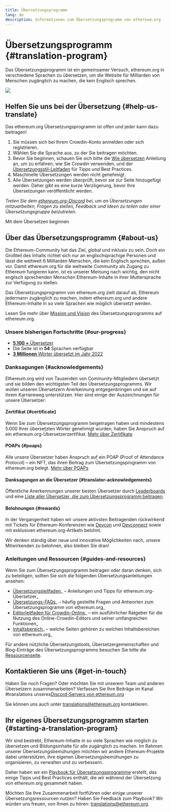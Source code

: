 ```yaml
---
title: Übersetzungsprogramm
lang: de
description: Informationen zum Übersetzungsprogramm von ethereum.org
---
```


# Übersetzungsprogramm {#translation-program}

Das Übersetzungsprogramm ist ein gemeinsamer Versuch, ethereum.org in verschiedene Sprachen zu übersetzen, um die Website für Milliarden von Menschen zugänglich zu machen, die kein Englisch sprechen.

![](./enterprise-eth.png)

## Helfen Sie uns bei der Übersetzung {#help-us-translate}

Das ethereum.org Übersetzungsprogramm ist offen und jeder kann dazu beitragen!

1. Sie müssen sich bei Ihrem Crowdin-Konto anmelden oder sich registrieren.
2. Wählen Sie die Sprache aus, zu der Sie beitragen möchten.
3. Bevor Sie beginnen, schauen Sie sich bitte die [Wie übersetzen](/contributing/translation-program/how-to-translate/) Anleitung an, um zu erfahren, wie Sie Crowdin verwenden, und der [Übersetzungsstil-Leitfaden](/contributing/translation-program/translators-guide/) für Tipps und Best Practices.
4. Maschinelle Übersetzungen werden nicht genehmigt.
5. Alle Übersetzungen werden überprüft, bevor sie zur Seite hinzugefügt werden. Daher gibt es eine kurze Verzögerung, bevor Ihre Übersetzungen veröffentlicht werden.

_Treten Sie dem [ethereum.org-Discord](/discord/) bei, um an Übersetzungen mitzuarbeiten, Fragen zu stellen, Feedback und Ideen zu teilen oder einer Übersetzungsgruppe beizutreten._

<ButtonLink href="https://crowdin.com/project/ethereum-org/">
  Mit dem Übersetzen beginnen
</ButtonLink>

## Über das Übersetzungsprogramm {#about-us}

Die Ethereum-Community hat das Ziel, global und inklusiv zu sein. Doch ein Großteil des Inhalts richtet sich nur an englischsprachige Personen und lässt die weltweit 6 Milliarden Menschen, die kein Englisch sprechen, außen vor. Damit ethereum.org für die weltweite Community als Zugang zu Ethereum fungieren kann, ist es unserer Meinung nach wichtig, den nicht englisch sprechenden Menschen Ethereum-Inhalte in ihrer Muttersprache zur Verfügung zu stellen.

Das Übersetzungsprogramm von ethereum.org zielt darauf ab, Ethereum jedermann zugänglich zu machen, indem ethereum.org und andere Ethereum-Inhalte in so viele Sprachen wie möglich übersetzt werden.

Lesen Sie mehr über <a href="/contributing/translation-program/mission-and-vision">Mission und Vision</a> des Übersetzungsprogramms auf ethereum.org.

### Unsere bisherigen Fortschritte {#our-progress}

- [**5.100 +** Übersetzer](/contributing/translation-program/contributors/)
- Die Seite ist in **54** Sprachen verfügbar
- [**3 Millionen** Wörter übersetzt im Jahr 2022](/contributing/translation-program/acknowledgements/)

<TranslationChartImage />

### Danksagungen {#acknowledgements}

Ethereum.org wird von Tausenden von Community-Mitgliedern übersetzt und sie bilden den wichtigsten Teil des Übersetzungsprogramms. Wir wollen unseren Übersetzern Anerkennung entgegenbringen und sie auf ihrem Karriereweg unterstützen. Hier sind einige der Auszeichnungen für unsere Übersetzer:

#### Zertifikat {#certificate}

Wenn Sie zum Übersetzungsprogramm beigetragen haben und mindestens 5.000 Ihrer übersetzten Wörter genehmigt wurden, haben Sie Anspruch auf ein ethereum.org-Übersetzerzertifikat. [Mehr über Zertifikate](/contributing/translation-program/acknowledgements/#certificate)

#### POAPs {#poaps}

Alle unsere Übersetzer haben Anspruch auf ein POAP (Proof of Attendance Protocol) – ein NFT, das ihren Beitrag zum Übersetzungsprogramm von ethereum.org belegt. [Mehr über POAPs](/contributing/translation-program/acknowledgements/#poap)

#### Danksagungen an die Übersetzer {#translator-acknowledgements}

Öffentliche Anerkennungen unserer besten Übersetzer durch [Leaderboards](/contributing/translation-program/acknowledgements/) und eine [Liste aller Übersetzer, die zum Übersetzungsprogramm beitragen](/contributing/translation-program/contributors/).

#### Belohnungen {#rewards}

In der Vergangenheit haben wir unsere aktivsten Beitragenden rückwirkend mit Tickets für Ethereum-Konferenzen wie [Devcon](https://devcon.org/en/) und [Devconnect](https://devconnect.org/) sowie mit exklusiven ethereum.org-Artikeln belohnt.

Wir denken ständig über neue und innovative Möglichkeiten nach, unsere Mitwirkenden zu belohnen, also bleiben Sie dran!

### Anleitungen und Ressourcen {#guides-and-resources}

Wenn Sie zum Übersetzungsprogramm beitragen oder daran denken, sich zu beteiligen, sollten Sie sich die folgenden Übersetzungsanleitungen ansehen:

- [Übersetzungsleitfaden](/contributing/translation-program/translators-guide/)_ – Anleitungen und Tipps für ethereum.org-Übersetzer_
- [Übersetzungs-FAQs](/contributing/translation-program/faq/)_ – häufig gestellte Fragen und Antworten zum Übersetzungsprogramm von ethereum.org_
- [Editorleitfaden für Crowdin-Online](https://support.crowdin.com/online-editor/)_ – ein ausführlicher Ratgeber für die Nutzung des Online-Crowdin-Editors und seiner umfangreichen Funktionen_
- [Inhaltsbereich](/contributing/translation-program/content-buckets/)_ – welche Seiten gehören zu welchen Inhaltsbereichen von ethereum.org_

Für andere nützliche Übersetzungstools, Übersetzergemeinschaften und Blog-Einträge des Übersetzungsprogramms besuchen Sie bitte die [Ressourcenseite](/contributing/translation-program/resources/).

## Kontaktieren Sie uns {#get-in-touch}

Haben Sie noch Fragen? Oder möchten Sie mit unserem Team und anderen Übersetzern zusammenarbeiten? Verfassen Sie Ihre Beiträge im Kanal #translations unseres[Discord-Servers von ethereum.org](https://discord.gg/ethereum-org)

Sie können uns auch unter translations@ethereum.org kontaktieren.

## Ihr eigenes Übersetzungsprogramm starten {#starting-a-translation-program}

Wir sind bestrebt, Ethereum-Inhalte in so viele Sprachen wie möglich zu übersetzen und Bildungsinhalte für alle zugänglich zu machen. Im Rahmen unserer Übersetzungsbemühungen möchten wir andere Ethereum-Projekte dabei unterstützen, ihre eigenen Übersetzungsbemühungen zu organisieren, zu verwalten und zu verbessern.

Daher haben wir ein [Playbook für Übersetzungsprogramme](/contributing/translation-program/playbook/) erstellt, das einige Tipps und Best Practices enthält, die wir während der Übersetzung von ethereum.org gesammelt haben.

Möchten Sie Ihre Zusammenarbeit fortführen oder einige unserer Übersetzungsressourcen nutzen? Haben Sie Feedback zum Playbook? Wir würden uns freuen, von Ihnen zu hören: translations@ethereum.org.
